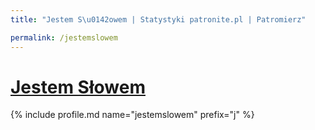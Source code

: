 ```yaml
---
title: "Jestem S\u0142owem | Statystyki patronite.pl | Patromierz"

permalink: /jestemslowem
---
```


# [Jestem Słowem](https://patronite.pl/jestemslowem)

{% include profile.md name="jestemslowem" prefix="j" %}
